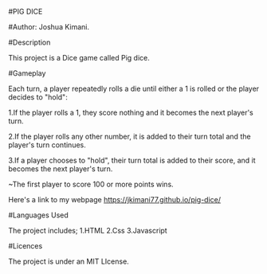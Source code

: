 #PIG DICE

#Author: Joshua Kimani.

#Description

This project is a Dice game called Pig dice.

#Gameplay

Each turn, a player repeatedly rolls a die until either a 1 is rolled or the player decides to "hold":

1.If the player rolls a 1, they score nothing and it becomes the next player's turn.

2.If the player rolls any other number, it is added to their turn total and the player's turn continues.

3.If a player chooses to "hold", their turn total is added to their score, and it becomes the next player's turn.

~The first player to score 100 or more points wins.

Here's a link to my webpage https://jkimani77.github.io/pig-dice/

#Languages Used

The project includes; 1.HTML 2.Css 3.Javascript

#Licences

The project is under an MIT LIcense.
